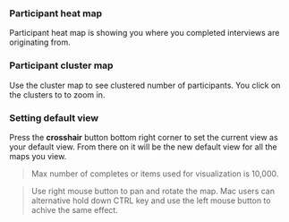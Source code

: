 ### Participant heat map

Participant heat map is showing you where you completed interviews are originating from. 

### Participant cluster map

Use the cluster map to see clustered number of participants. You click on the clusters to to zoom in.

### Setting default view

Press the **crosshair** button bottom right corner to set the current view as your default view. From there on it will be the new default view for all the maps you view.

> Max number of completes or items used for visualization is 10,000.

> Use right mouse button to pan and rotate the map. Mac users can alternative hold down CTRL key and use the left mouse button to achive the same effect.

